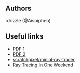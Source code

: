 ## Authors

rdrizzle (@Aisoipheo)


## Useful links

* [PDF 1](https://cal.cs.umbc.edu/Courses/CMSC435-F15/Slides/raytrace.pdf)
* [PDF 2](https://digitalcommons.unf.edu/cgi/viewcontent.cgi?article=1100&context=ojii_volumes)
* [scratchpixel/minial-ray-tracer](https://www.scratchapixel.com/lessons/3d-basic-rendering/minimal-ray-tracer-rendering-simple-shapes/parametric-and-implicit-surfaces)
* [Ray Tracing In One Weekend](https://raytracing.github.io/books/RayTracingInOneWeekend.html)
